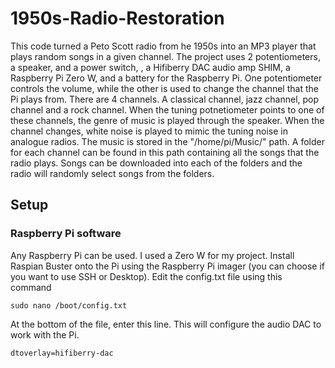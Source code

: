 # 1950s-Radio-Restoration
This code turned a Peto Scott radio from he 1950s into an MP3 player that plays random songs in a given channel. The project uses 2 potentiometers, a speaker, and a power switch, , a Hifiberry DAC audio amp SHIM, a Raspberry Pi Zero W, and a battery for the Raspberry Pi. One potentiometer controls the volume, while the other is used to change the channel that the Pi plays from. There are 4 channels. A classical channel, jazz channel, pop channel and a rock channel. When the tuning potnetiometer points to one of these channels, the genre of music is played through the speaker. When the channel changes, white noise is played to mimic the tuning noise in analogue radios. The music is stored in the "/home/pi/Music/" path. A folder for each channel can be found in this path containing all the songs that the radio plays. Songs can be downloaded into each of the folders and the radio will randomly select songs from the folders.
## Setup
### Raspberry Pi software
Any Raspberry Pi can be used. I used a Zero W for my project. Install Raspian Buster onto the Pi using the Raspberry Pi imager (you can choose if you want to use SSH or Desktop).
Edit the config.txt file using this command
```
sudo nano /boot/config.txt
```
At the bottom of the file, enter this line. This will configure the audio DAC to work with the Pi.
```
dtoverlay=hifiberry-dac
```

